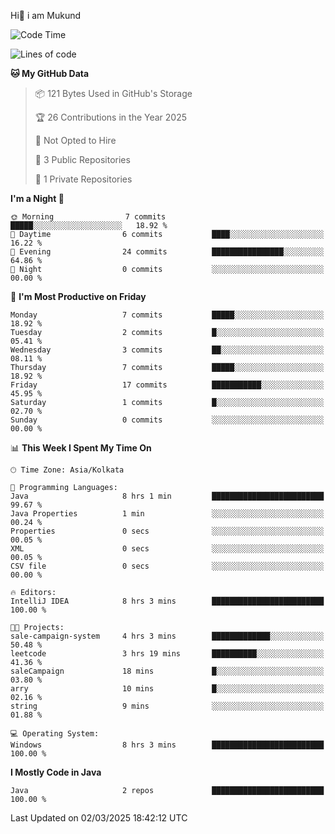   Hi👋 i am Mukund
<!--
**MukundAkabari/MukundAkabari** is a ✨ _special_ ✨ repository because its `README.md` (this file) appears on your GitHub profile.

Here are some ideas to get you started:

- 🔭 I’m currently working Java
- 🌱 I’m currently learning Sping booy ,Java  ...

<!--START_SECTION:waka-->
![Code Time](http://img.shields.io/badge/Code%20Time-42%20hrs%2023%20mins-blue)

![Lines of code](https://img.shields.io/badge/From%20Hello%20World%20I%27ve%20Written-3.8%20thousand%20lines%20of%20code-blue)

**🐱 My GitHub Data** 

> 📦 121 Bytes Used in GitHub's Storage 
 > 
> 🏆 26 Contributions in the Year 2025
 > 
> 🚫 Not Opted to Hire
 > 
> 📜 3 Public Repositories 
 > 
> 🔑 1 Private Repositories 
 > 
**I'm a Night 🦉** 

```text
🌞 Morning                7 commits           █████░░░░░░░░░░░░░░░░░░░░   18.92 % 
🌆 Daytime                6 commits           ████░░░░░░░░░░░░░░░░░░░░░   16.22 % 
🌃 Evening                24 commits          ████████████████░░░░░░░░░   64.86 % 
🌙 Night                  0 commits           ░░░░░░░░░░░░░░░░░░░░░░░░░   00.00 % 
```
📅 **I'm Most Productive on Friday** 

```text
Monday                   7 commits           █████░░░░░░░░░░░░░░░░░░░░   18.92 % 
Tuesday                  2 commits           █░░░░░░░░░░░░░░░░░░░░░░░░   05.41 % 
Wednesday                3 commits           ██░░░░░░░░░░░░░░░░░░░░░░░   08.11 % 
Thursday                 7 commits           █████░░░░░░░░░░░░░░░░░░░░   18.92 % 
Friday                   17 commits          ███████████░░░░░░░░░░░░░░   45.95 % 
Saturday                 1 commits           █░░░░░░░░░░░░░░░░░░░░░░░░   02.70 % 
Sunday                   0 commits           ░░░░░░░░░░░░░░░░░░░░░░░░░   00.00 % 
```


📊 **This Week I Spent My Time On** 

```text
🕑︎ Time Zone: Asia/Kolkata

💬 Programming Languages: 
Java                     8 hrs 1 min         █████████████████████████   99.67 % 
Java Properties          1 min               ░░░░░░░░░░░░░░░░░░░░░░░░░   00.24 % 
Properties               0 secs              ░░░░░░░░░░░░░░░░░░░░░░░░░   00.05 % 
XML                      0 secs              ░░░░░░░░░░░░░░░░░░░░░░░░░   00.05 % 
CSV file                 0 secs              ░░░░░░░░░░░░░░░░░░░░░░░░░   00.00 % 

🔥 Editors: 
IntelliJ IDEA            8 hrs 3 mins        █████████████████████████   100.00 % 

🐱‍💻 Projects: 
sale-campaign-system     4 hrs 3 mins        █████████████░░░░░░░░░░░░   50.48 % 
leetcode                 3 hrs 19 mins       ██████████░░░░░░░░░░░░░░░   41.36 % 
saleCampaign             18 mins             █░░░░░░░░░░░░░░░░░░░░░░░░   03.80 % 
arry                     10 mins             █░░░░░░░░░░░░░░░░░░░░░░░░   02.16 % 
string                   9 mins              ░░░░░░░░░░░░░░░░░░░░░░░░░   01.88 % 

💻 Operating System: 
Windows                  8 hrs 3 mins        █████████████████████████   100.00 % 
```

**I Mostly Code in Java** 

```text
Java                     2 repos             █████████████████████████   100.00 % 
```




 Last Updated on 02/03/2025 18:42:12 UTC
<!--END_SECTION:waka-->

